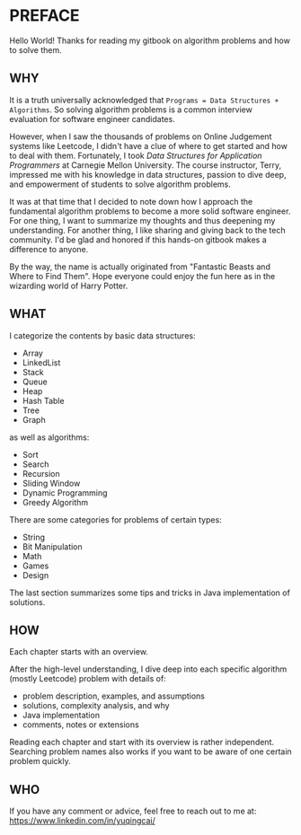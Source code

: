 # PREFACE

Hello World! Thanks for reading my gitbook on algorithm problems and how to solve them. 

## WHY
It is a truth universally acknowledged that `Programs = Data Structures + Algorithms`. So solving algorithm problems is a common interview evaluation for software engineer candidates.

However, when I saw the thousands of problems on Online Judgement systems like Leetcode, I didn't have a clue of where to get started and how to deal with them. Fortunately, I took _Data Structures for Application Programmers_ at Carnegie Mellon University. The course instructor, Terry, impressed me with his knowledge in data structures, passion to dive deep, and empowerment of students to solve algorithm problems. 

It was at that time that I decided to note down how I approach the fundamental algorithm problems to become a more solid software engineer. For one thing, I want to summarize my thoughts and thus deepening my understanding. For another thing, I like sharing and giving back to the tech community. I'd be glad and honored if this hands-on gitbook makes a difference to anyone.

By the way, the name is actually originated from "Fantastic Beasts and Where to Find Them". Hope everyone could enjoy the fun here as in the wizarding world of Harry Potter.

## WHAT

I categorize the contents by basic data structures:
* Array
* LinkedList
* Stack
* Queue
* Heap
* Hash Table
* Tree
* Graph

as well as algorithms:
* Sort
* Search
* Recursion
* Sliding Window
* Dynamic Programming
* Greedy Algorithm

There are some categories for problems of certain types: 
* String
* Bit Manipulation
* Math
* Games
* Design 

The last section summarizes some tips and tricks in Java implementation of solutions.

## HOW

Each chapter starts with an overview.

After the high-level understanding, I dive deep into each specific algorithm (mostly Leetcode) problem with details of:
* problem description, examples, and assumptions
* solutions, complexity analysis, and why
* Java implementation 
* comments, notes or extensions

Reading each chapter and start with its overview is rather independent. Searching problem names also works if you want to be aware of one certain problem quickly.

## WHO

If you have any comment or advice, feel free to reach out to me at: https://www.linkedin.com/in/yuqingcai/
